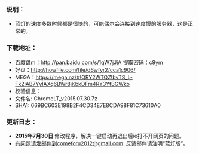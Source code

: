 ### 说明：
* 蓝灯的速度多数时候都是很快的，可能偶尔会连接到速度慢的服务器，这是正常的。

### 下载地址：
 * 百度盘m：http://pan.baidu.com/s/1qW7jJjA 提取密码：c9ym
 * 好盘：http://howfile.com/file/d6wfyr2/cca1c906/
 * MEGA：https://mega.nz/#!QRY2WTQZ!bvTS_L-Fk2iAB7YylAXq6BWr8jKbkDFm4RY3YtBGWko
 * 校验信息：
  * 文件名: ChromeLT_v2015.07.30.7z
  * SHA1: 669BC603E198B2F4CD34E7E8CDA98F81C73610A0

### 更新日志：
* **2015年7月30日** 修改程序，解决一键启动再退出后ie打不开网页的问题。
* 有问题请发邮件到comeforu2012@gmail.com ,反馈邮件请注明“蓝灯版”。

